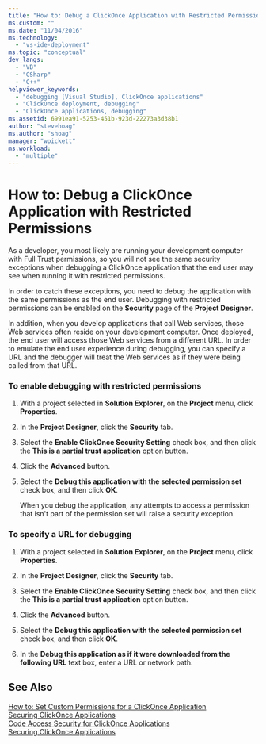 ```yaml
---
title: "How to: Debug a ClickOnce Application with Restricted Permissions | Microsoft Docs"
ms.custom: ""
ms.date: "11/04/2016"
ms.technology: 
  - "vs-ide-deployment"
ms.topic: "conceptual"
dev_langs: 
  - "VB"
  - "CSharp"
  - "C++"
helpviewer_keywords: 
  - "debugging [Visual Studio], ClickOnce applications"
  - "ClickOnce deployment, debugging"
  - "ClickOnce applications, debugging"
ms.assetid: 6991ea91-5253-451b-923d-22273a3d38b1
author: "stevehoag"
ms.author: "shoag"
manager: "wpickett"
ms.workload: 
  - "multiple"
---
```

# How to: Debug a ClickOnce Application with Restricted Permissions
As a developer, you most likely are running your development computer with Full Trust permissions, so you will not see the same security exceptions when debugging a ClickOnce application that the end user may see when running it with restricted permissions.  
  
 In order to catch these exceptions, you need to debug the application with the same permissions as the end user. Debugging with restricted permissions can be enabled on the **Security** page of the **Project Designer**.  
  
 In addition, when you develop applications that call Web services, those Web services often reside on your development computer. Once deployed, the end user will access those Web services from a different URL. In order to emulate the end user experience during debugging, you can specify a URL and the debugger will treat the Web services as if they were being called from that URL.  
  
### To enable debugging with restricted permissions  
  
1.  With a project selected in **Solution Explorer**, on the **Project** menu, click **Properties**.  
  
2.  In the **Project Designer**, click the **Security** tab.  
  
3.  Select the **Enable ClickOnce Security Setting** check box, and then click the **This is a partial trust application** option button.  
  
4.  Click the **Advanced** button.  
  
5.  Select the **Debug this application with the selected permission set** check box, and then click **OK**.  
  
     When you debug the application, any attempts to access a permission that isn't part of the permission set will raise a security exception.  
  
### To specify a URL for debugging  
  
1.  With a project selected in **Solution Explorer**, on the **Project** menu, click **Properties**.  
  
2.  In the **Project Designer**, click the **Security** tab.  
  
3.  Select the **Enable ClickOnce Security Setting** check box, and then click the **This is a partial trust application** option button.  
  
4.  Click the **Advanced** button.  
  
5.  Select the **Debug this application with the selected permission set** check box, and then click **OK**.  
  
6.  In the **Debug this application as if it were downloaded from the following URL** text box, enter a URL or network path.  
  
## See Also  
 [How to: Set Custom Permissions for a ClickOnce Application](../deployment/how-to-set-custom-permissions-for-a-clickonce-application.md)   
 [Securing ClickOnce Applications](../deployment/securing-clickonce-applications.md)   
 [Code Access Security for ClickOnce Applications](../deployment/code-access-security-for-clickonce-applications.md)   
 [Securing ClickOnce Applications](../deployment/securing-clickonce-applications.md)